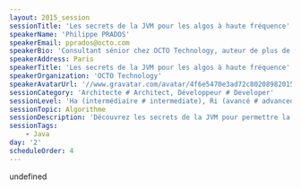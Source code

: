 ```yaml
---
layout: 2015_session
sessionTitle: 'Les secrets de la JVM pour les algos à haute fréquence'
speakerName: 'Philippe PRADOS'
speakerEmail: pprados@octo.com
speakerBio: 'Consultant sénior chez OCTO Technology, auteur de plus de 100 articles publiés dans GNU Linux Mag, conférencier à Devoxx, Paris JUG, PAUG, SSTIC, Solution Linux, GDG, DroidCon,  PerfUg, Soft-Shake, etc. '
speakerAddress: Paris
speakerTitle: 'Les secrets de la JVM pour les algos à haute fréquence'
speakerOrganization: 'OCTO Technology'
speakerAvatarUrl: '//www.gravatar.com/avatar/4f6e5470e3ad72c80208982015e71522?size=200&default=mm'
sessionCategory: 'Architecte # Architect, Développeur # Developer'
sessionLevel: 'Ha (intermédiaire # intermediate), Ri (avancé # advanced)'
sessionTopic: Algorithme
sessionDescription: 'Découvrez les secrets de la JVM pour permettre la rédaction d''algorithme à haute fréquence. Parcourrons ensemble les quatorze secrets en fouillant dans les sources des librairies et de la JVM.'
sessionTags:
    - Java
day: '2'
scheduleOrder: 4
---
```


undefined
